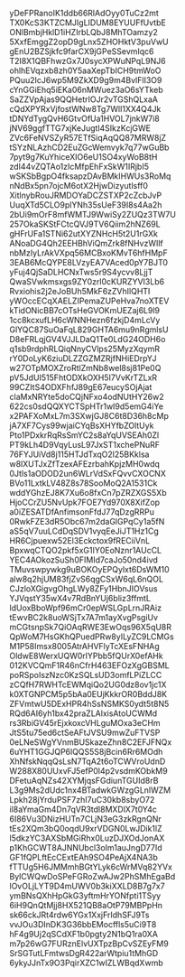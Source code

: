 yDeFPRanoIK1ddb66RlAdOyy0TuCz2mt
TX0KcS3KTZCMJIgLIDUM8EYUUFfUvtbE
ONlBmbjHklD1iHZIrbLQbJ8MhTOamzy2
5XxfEmggZ2opD9gLnx5ZHOHktV3puVwU
gEnU2BZSjkfc9farCX9jGPeSSevmIqc6
T2I8X1QBFhwzGx7J0sycXPWuNPqL9NJ6
ohlhEVqzxb8zh0Y5aaXepTbICH9tmWoO
PQuu2IcJ6wp5M9ZkXD9g9m4BvlFlI3O9
cYnGGiEhq5iEKa06nMWuez3aO6sYTkeb
SaZZVpAjas9QQHetrIOJr2vTGShQLxaA
cQdXPYRxVjfostWNw8Tg7WlI1XX4Q4Jk
tDNYdTygQvH6GtvOfUa1HVOL7jnkW7i8
jNV69ggfTTG7xjKeJugtl4SIkzKcjGWE
ZVc6FeNVSZyR57ETfSiqAqQQ87MRW8jZ
tSYzNLAzhCD2EuZGcWemvyk7q77wGuBb
7pyt9g7KuYhiceXIO6eU1SO4xyWoB8tH
zdI44vZQTAo1zIcMfpEhFxSkW1IRjbI5
wSKSbBgpO4fksapzDAvBMkIHWUs3RoMq
nNdBx5pn7ojcM6otX2HjwDizyutlsff0
XitlnybRouJRMDOYaDCZSTXP2cZcbJvP
UuqXTd5CLO9plYNh35sUeF39I8s4Aa2h
2bUi9mOrF8mfWMTJ9WwiSy2ZUQz3TW7U
257OkaSKStFCtcQVJ9TV6Qiim2hNZ69L
gHFrUFa1STNi62utXYZNHcH5t2U1rGXk
ANoaDG4Qh2EEHBhViQmZrk8fNHvzWIlf
nbMzIyLrAkVXpq56MCBxoKMvT6hfHMpF
3EAB6McQYPE8LVzyEA7VAced0pY7BJT0
yFuj4QjSaDLHCNxTws5r9S4ycvv8LjjT
QwaSVwkmsxgs9ZY0zrl0cKURZYVI3Lb6
Rvxiohis2j2eJoBUh5MkF6zZVhIlQHTI
yWOccECqXAELZIPemaZUPeHva7noXTEV
kTidONicBB7cOTsHeGVOKmUEZaj6L9l9
1cc8kcxufLH6cWNNHezn6fzkjD4mLcVy
GlYQC87SuOaFqL829GHTA6mu9nRgmlsU
D8eFRLqjGV4VJJLDaQ1Te0LdG24ODH6o
q1sb9rdphRLQiqNnyCVlps25MyzXqymR
rY0DoLyK6ziuDLZZGZMZRjfNHiEDrpYJ
w27OTpMOXZroRtlZmNb8wel8sj81Pe0Q
pV5JdUI515FhtODXkOXH5I7VvKrTZLxR
99CZItS4ODXFhfJ89gE67eucySOjAjat
claMxNRYte5doCQjNFxo4odNUtHY26w2
622cs0sdQQXYCTSpHTr1wI9d5emG4iYe
x2PAFXoMxL7m3SXwjGJ8C6t8D36h8cMp
jA7XF7Cys99wjaiCYqBsXHYfbZOltUyk
Pto1PDxkrRqRsSmYC2s8aYqUVSEAh0Zl
PT9kLh4D9VqyLusL97JxST1xchePNuRF
76FYJUiVd8j115HTJdTxqO2l25BKklsa
w8lXUTJxZfTzexAFEzrbahKpjzMH0wdq
0Jtls1aODOD2un6WLrVdSxFQvvCXOCNX
BVo11LxtkLV48Z8s78SooMoQ2A1531Ck
wddYGhzEJ8K7Xu6o8fxCn7pZRZXGS5Xb
HjoCCrZU5NvUpk7FOE7Yd970X8XifZop
a0iZESATDfAnfimsonFfdJ77qDzgRRPu
0RwkFZE3dR5Obc67m2daGlGPqCy1a5fN
aS5qV7uuLCdDqSDV1vyqEeJiJT1Hz1Cg
HR6Cjpuexw52El3Eckctox9fRECiiVnL
BpxwqCTQO2pkf5xG1IY0EoNznr1AUcCL
YEC4AOkozSuSh0FIMId7caJo50nd4ivd
TMuvswpywkg9uBOKOyEPQylxt6DsWM10
alw8q2hjUM83fjZvS6qgCSxW6qL6nQOL
CJzloXGigvgOhgLWy8ZFy1HbnJIOVsus
YJVqstY35wX4v7RdBnYUj6bliz3ffmtL
ldUoxBboWpf96mCr0epWSLGpLrnJRAiz
tEwvBC2k8uoWSjTx7A7m1ayXvgPsgiUv
mCGtsnpSk7QiOAqRWE3EwOqs96X5qU8R
QpWoM7HsGKhQPuedPRw8yILyZC9LCMGs
M1P58Imsx8005AtrAHVFlyTcXEsFNHAg
OldwE8WerxUQW0rlYPbb5fQUrX0efAHk
012KVCQmF1R46nCfrH463EFOzXgGBSML
poRSpoIszNzc0KzSQLsUD3omfLPiZLCC
zCQfH7RWHTcEWMqiQo2UG0dz8ov1jc1X
k0XTGNPCM5p5bAa0EUjKkkrOR0BddJ8K
ZFVmtwU5DExHPR4hSsNSMKS0ydt5t8N5
RQd6AI6yh1bx42praZLAlxisAtoUCWMd
rs3RbiGV45rEjxkoxcVHLguMOxa3eCHm
JtS5tu75ed6ctSeAFtJVSU9mwZuFTVSP
0eLNeSWgYVnmBUSkazeZhn8C2EFJFNQx
6uYHT1GGJQP6lQQS5S8jBcin6Rr6MOdh
XhNfskNqqQsLsN7TqA2t6oTCWVroUdnD
W288X80UUxvFJ5efP0l4p2vsdmKObkM9
DFetuAqNZs42XYMjqsFGdiunTGUId8rB
L3g9Ms2dUdc1nx4BTadwkGWzgGLnlWZM
Lpkh28jYrduPSF7zhI7uC30kb8sbyO72
il8aYmaGm4Dn7qVR3tdl8MXDlX7t0Y4c
6I86Vu3DNizHUTn7CLjN3eG3zkRgnQNr
tEs2XQm3bQ0oqdU9xrVDGN0LwJDik1lZ
l5dkzYC3AXSbMGiRhx0LuzDJXOdJonAX
p1KhGCWT8AJNNUbcl3oIm1auJngD77Id
GF1fQPLftEcCExtEAh9SO4PeAjX4NA3b
fTTUg5H6JMMmhBGtYLyk6cWrMVq82YVx
BylCWQwDoSPeFGRoZwAJw2PhSMhEgaBd
lOvOLjLYT9D4mUWV0b3kiXXLD8B7g7x7
ymBNsQXhHpGkG3yftmHrYONfpti1TSyy
6iH9QnQtMjj8HX521QB8aOtP79MBPpHn
sk66ckJRt4rdw6YGx1XxjFrIdhSFJ9Ts
vvJOu3DInDK3G36bbEMocffls5uCi9T8
hF4g9Uj2qSCdXF1b0pgty2N1bQ1ra0XA
m7p26wG7FURznElvUXTpzBpCvSZEyFM9
SrSGTutLFmtwsDgR422arWtpiu1tMhGD
6ykyJJnTx9O3PqirXZC1wIZLWBqdXwmb
